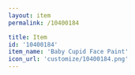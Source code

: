 ```yaml
---
layout: item
permalink: /10400184

title: Item
id: '10400184'
item_name: 'Baby Cupid Face Paint'
icon_url: 'customize/10400184.png'
---
```

